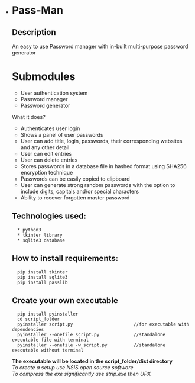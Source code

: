 * # Pass-Man
    ## Description
    An easy to use Password manager with in-built multi-purpose password generator
    <br>

    # Submodules
    * User authentication system
    * Password manager
    * Password generator

    What it does?
    * Authenticates user login
    * Shows a panel of user passwords
    * User can add title, login, passwords, their corresponding websites and any other detail
    * User can edit entries
    * User can delete entries
    * Stores passwords in a database file in hashed format using SHA256 encryption technique
    * Passwords can be easily copied to clipboard
    * User can generate strong random passwords with the option to include digits, capitals and/or special characters
    * Ability to recover forgotten master password
    
        
    ## Technologies used:
        * python3
        * tkinter library
        * sqlite3 database

    ## How to install requirements:
        pip install tkinter
        pip install sqlite3
        pip install passlib
        
    ## Create your own executable
        pip install pyinstaller
        cd script_folder
        pyinstaller script.py                       //for executable with dependencies
        pyinstaller --onefile script.py             //standalone executable file with terminal
        pyinstaller --onefile -w script.py          //standalone executable without terminal
        
    **The executable will be located in the script_folder/dist directory**
      <br>
    *To create a setup use NSIS open source software*
    <br>
    *To compress the exe significantly use strip.exe then UPX*
